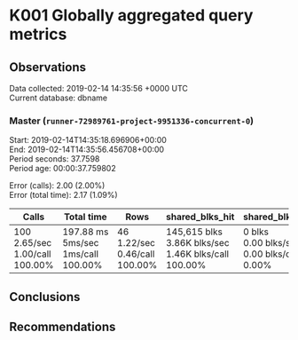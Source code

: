# K001 Globally aggregated query metrics

## Observations ##
Data collected: 2019-02-14 14:35:56 +0000 UTC  
Current database: dbname  


### Master (`runner-72989761-project-9951336-concurrent-0`) ###
Start: 2019-02-14T14:35:18.696906+00:00  
End: 2019-02-14T14:35:56.456708+00:00  
Period seconds: 37.7598  
Period age: 00:00:37.759802  

Error (calls): 2.00 (2.00%)  
Error (total time): 2.17 (1.09%)

Calls | Total&nbsp;time | Rows | shared_blks_hit | shared_blks_read | shared_blks_dirtied | shared_blks_written | blk_read_time | blk_write_time | kcache_reads | kcache_writes | kcache_user_time_ms | kcache_system_time 
-------|------------|------|-----------------|------------------|---------------------|---------------------|---------------|----------------|--------------|---------------|---------------------|--------------------
100<br/>2.65/sec<br/>1.00/call<br/>100.00% |197.88&nbsp;ms<br/>5ms/sec<br/>1ms/call<br/>100.00% |46<br/>1.22/sec<br/>0.46/call<br/>100.00% |145,615&nbsp;blks<br/>3.86K&nbsp;blks/sec<br/>1.46K&nbsp;blks/call<br/>100.00% |0&nbsp;blks<br/>0.00&nbsp;blks/sec<br/>0.00&nbsp;blks/call<br/>0.00% |0&nbsp;blks<br/>0.00&nbsp;blks/sec<br/>0.00&nbsp;blks/call<br/>0.00% |0&nbsp;blks<br/>0.00&nbsp;blks/sec<br/>0.00&nbsp;blks/call<br/>0.00% |0.00&nbsp;ms<br/>0s/sec<br/>0s/call<br/>0.00% |0.00&nbsp;ms<br/>0s/sec<br/>0s/call<br/>0.00% |0.00&nbsp;bytes<br/>0.00&nbsp;bytes/sec<br/>0.00&nbsp;bytes/call<br/>0.00% |0.00&nbsp;bytes<br/>0.00&nbsp;bytes/sec<br/>0.00&nbsp;bytes/call<br/>0.00% |0.00&nbsp;ms<br/>0s/sec<br/>0s/call<br/>0.00% |0.00&nbsp;ms<br/>0s/sec<br/>0s/call<br/>0.00%





## Conclusions ##


## Recommendations ##

